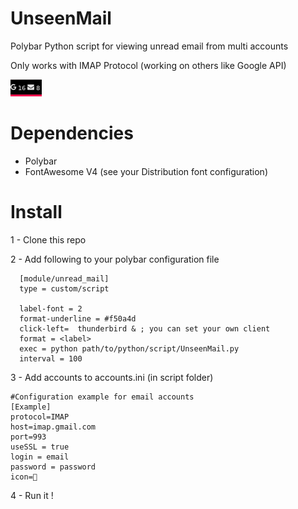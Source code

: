 # UnseenMail
Polybar Python script for viewing unread email from multi accounts

Only works with IMAP Protocol (working on others like Google API)

![](./screenshot/UnseenMail.png) 

# Dependencies
- Polybar
- FontAwesome V4 (see your Distribution font configuration)

# Install

1 - Clone this repo

2 - Add following to your polybar configuration file


	  [module/unread_mail]
	  type = custom/script
	  
	  label-font = 2
	  format-underline = #f50a4d
	  click-left=  thunderbird & ; you can set your own client
	  format = <label>
	  exec = python path/to/python/script/UnseenMail.py
	  interval = 100

3 - Add accounts to accounts.ini (in script folder)

	#Configuration example for email accounts
	[Example]
	protocol=IMAP
	host=imap.gmail.com
	port=993
	useSSL = true
	login = email
	password = password
	icon=

4 - Run it !